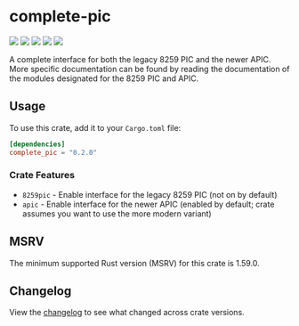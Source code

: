 # complete-pic

![](https://img.shields.io/github/actions/workflow/status/bindsdev/complete-pic/ci.yml?style=flat-square)
![](https://img.shields.io/crates/v/complete-pic?style=flat-square)
![](https://img.shields.io/crates/d/complete-pic?style=flat-square)
![](https://img.shields.io/crates/l/complete-pic?style=flat-square)
![](https://img.shields.io/docsrs/complete-pic?style=flat-square)

A complete interface for both the legacy 8259 PIC and the newer APIC. More specific documentation can be found by reading the documentation of the
modules designated for the 8259 PIC and APIC. 

## Usage
To use this crate, add it to your `Cargo.toml` file:
```toml
[dependencies]
complete_pic = "0.2.0"
```
   
### Crate Features
- `8259pic` - Enable interface for the legacy 8259 PIC (not on by default)
- `apic` - Enable interface for the newer APIC (enabled by default; crate assumes you want to use the more modern variant)

## MSRV

The minimum supported Rust version (MSRV) for this crate is 1.59.0.

## Changelog

View the [changelog](/CHANGELOG.md) to see what changed across crate versions.
